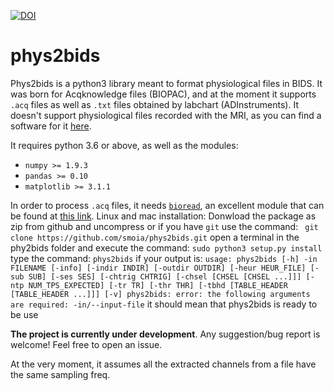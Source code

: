 [![DOI](https://zenodo.org/badge/208861898.svg)](https://zenodo.org/badge/latestdoi/208861898)


phys2bids
=========
Phys2bids is a python3 library meant to format physiological files in BIDS.
It was born for Acqknowledge files (BIOPAC), and at the moment it supports
``.acq`` files as well as ``.txt`` files obtained by labchart
(ADInstruments).
It doesn't support physiological files recorded with the MRI, as you can find a software for it [here](https://github.com/tarrlab/physio2bids).

It requires python 3.6 or above, as well as the modules:
- `numpy >= 1.9.3`
- `pandas >= 0.10`
- `matplotlib >= 3.1.1`

In order to process ``.acq`` files, it needs [`bioread`](https://github.com/uwmadison-chm/bioread), an excellent module
that can be found at [this link](https://github.com/uwmadison-chm/bioread).
Linux and mac installation:
Donwload the package as zip from github and uncompress or if you have ``git`` use the command:
`` git clone https://github.com/smoia/phys2bids.git``
open a terminal in the phy2bids folder and execute the command:
``sudo python3 setup.py install``
type the command:
``phys2bids``
if your output is:
``usage: phys2bids [-h] -in FILENAME [-info] [-indir INDIR] [-outdir OUTDIR]
                 [-heur HEUR_FILE] [-sub SUB] [-ses SES] [-chtrig CHTRIG]
                 [-chsel [CHSEL [CHSEL ...]]] [-ntp NUM_TPS_EXPECTED] [-tr TR]
                 [-thr THR] [-tbhd [TABLE_HEADER [TABLE_HEADER ...]]] [-v]
phys2bids: error: the following arguments are required: -in/--input-file``
it should mean that phys2bids is ready to be use

**The project is currently under development**.
Any suggestion/bug report is welcome! Feel free to open an issue.

At the very moment, it assumes all the extracted channels from a file
have the same sampling freq.
